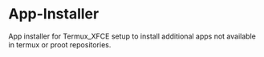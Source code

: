 # App-Installer
App installer for Termux_XFCE setup to install additional apps not available in termux or proot repositories.
